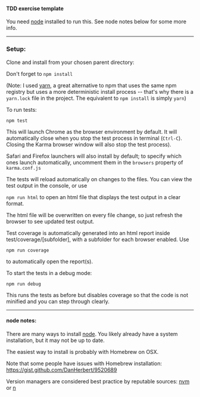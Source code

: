 #### TDD exercise template

You need [node](https://nodejs.org/en/) installed to run this. See node notes below for some more info.

-----

### Setup:
Clone and install from your chosen parent directory:

Don't forget to
`npm install`

(Note: I used [yarn](https://yarnpkg.com/en/), a great alternative to npm that uses the same npm registry but uses a more deterministic install process -- that's why there is a `yarn.lock` file in the project. The equivalent to `npm install` is simply `yarn`)

To run tests:

`npm test`

This will launch Chrome as the browser environment by default. It will automatically close when you stop the test process in terminal (`Ctrl-C`). Closing the Karma browser window will also stop the test process).  

Safari and Firefox launchers will also install by default; to specify which ones launch automatically, uncomment them in the `browsers` property of `karma.conf.js`

The tests will reload automatically on changes to the files. You can view the test output in the console, or use

`npm run html` to open an html file that displays the test output in a clear format.

The html file will be overwritten on every file change, so just refresh the browser to see updated test output.

Test coverage is automatically generated into an html report inside test/coverage/[subfolder], with a subfolder for each browser enabled. Use

`npm run coverage`

to automatically open the report(s).

To start the tests in a debug mode:

`npm run debug`

This runs the tests as before but disables coverage so that the code is not minified and you can step through clearly.

-----

#### node notes:
There are many ways to install [node](https://nodejs.org/en/). You likely already have a system installation, but it may not be up to date.

The easiest way to install is probably with Homebrew on OSX.

Note that some people have issues with Homebrew installation: https://gist.github.com/DanHerbert/9520689

Version managers are considered best practice by reputable sources: [nvm](https://github.com/creationix/nvm/) or [n](https://www.npmjs.com/package/n2)
